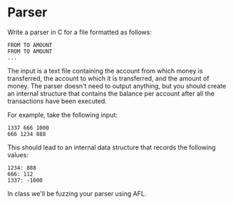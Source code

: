 # Parser

Write a parser in C for a file formatted as follows:

    FROM TO AMOUNT
    FROM TO AMOUNT
    ...

The input is a text file containing the account from which money is transferred, the account to which it is transferred, and the amount of money. The parser doesn't need to output anything, but you should create an internal structure that contains the balance per account after all the transactions have been executed.

For example, take the following input:

    1337 666 1000
    666 1234 888

This should lead to an internal data structure that records the following values:

    1234: 888
    666: 112
    1337: -1000

In class we'll be fuzzing your parser using AFL.
